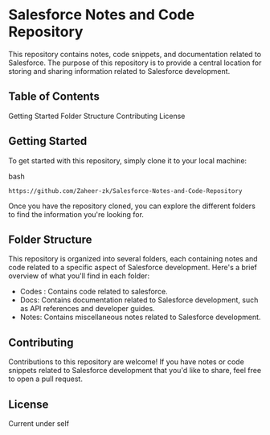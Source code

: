 # Salesforce Notes and Code Repository
This repository contains notes, code snippets, and documentation related to Salesforce. The purpose of this repository is to provide a central location for storing and sharing information related to Salesforce development.

## Table of Contents
Getting Started
Folder Structure
Contributing
License
## Getting Started
To get started with this repository, simply clone it to your local machine:

bash
```
https://github.com/Zaheer-zk/Salesforce-Notes-and-Code-Repository 
```
Once you have the repository cloned, you can explore the different folders to find the information you're looking for.

## Folder Structure
This repository is organized into several folders, each containing notes and code related to a specific aspect of Salesforce development. Here's a brief overview of what you'll find in each folder:

- Codes : Contains code related to salesforce.
- Docs: Contains documentation related to Salesforce development, such as API references and developer guides.
- Notes: Contains miscellaneous notes related to Salesforce development.
## Contributing
Contributions to this repository are welcome! If you have notes or code snippets related to Salesforce development that you'd like to share, feel free to open a pull request.

## License
Current under self
